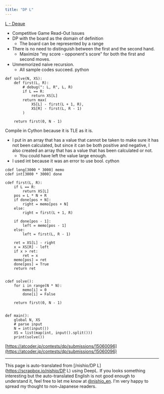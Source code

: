 ```yaml
---
title: "DP L"
---
```


[L - Deque](https://atcoder.jp/contests/dp/tasks/dp_l)
- Competitive Game Read-Out Issues
- DP with the board as the domain of definition
    - The board can be represented by a range
- There is no need to distinguish between the first and the second hand.
    - Maximize "my score - opponent's score" for both the first and second moves.
- Unmemorized naive recursion.
    - All sample codes succeed.
python

```
def solve(N, XS):
    def first(L, R):
        # debug(": L, R", L, R)
        if L == R:
            return XS[L]
        return max(
            XS[L] - first(L + 1, R),
            XS[R] - first(L, R - 1)
        )

    return first(0, N - 1)
```


Compile in Cython because it is TLE as it is.
- I put in an array that has a value that cannot be taken to make sure it has not been calculated, but since it can be both positive and negative, I also created an array that has a value that has been calculated or not.
    - You could have left the value large enough.
- I used int because it was an error to use bool.
cython

```
cdef long[3000 * 3000] memo
cdef int[3000 * 3000] done

cdef first(L, R):
    if L == R:
        return XS[L]
    pos = L * N + R
    if done[pos + N]:
        right = memo[pos + N]
    else:
        right = first(L + 1, R)

    if done[pos - 1]:
        left = memo[pos - 1]
    else:
        left = first(L, R - 1)

    ret = XS[L] - right
    x = XS[R] - left
    if x > ret:
        ret = x
    memo[pos] = ret
    done[pos] = True
    return ret


cdef solve():
    for i in range(N * N):
        memo[i] = 0
        done[i] = False

    return first(0, N - 1)


def main():
    global N, XS
    # parse input
    N = int(input())
    XS = list(map(int, input().split()))
    print(solve())
```

[https://atcoder.jp/contests/dp/submissions/15060096](https://atcoder.jp/contests/dp/submissions/15060096)

---
This page is auto-translated from [/nishio/DP L](https://scrapbox.io/nishio/DP L) using DeepL. If you looks something interesting but the auto-translated English is not good enough to understand it, feel free to let me know at [@nishio_en](https://twitter.com/nishio_en). I'm very happy to spread my thought to non-Japanese readers.